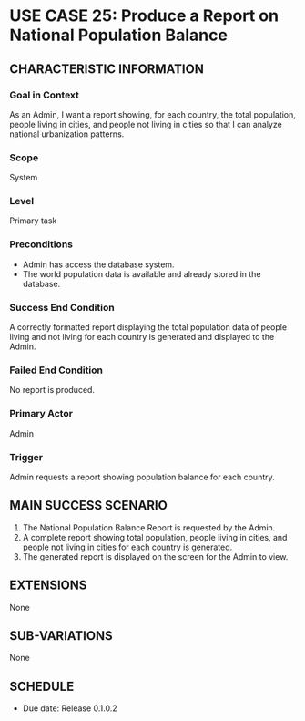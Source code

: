 # USE CASE 25: Produce a Report on National Population Balance

## CHARACTERISTIC INFORMATION

### Goal in Context
As an Admin, I want a report showing, for each country, the total population, people living in cities, and people not living in cities so that I can analyze national urbanization patterns.

### Scope
System

### Level
Primary task

### Preconditions
* Admin has access the database system.  
* The world population data is available and already stored in the database.

### Success End Condition
A correctly formatted report displaying the total population data of people living and not living for each country is generated and displayed to the Admin.

### Failed End Condition
No report is produced.

### Primary Actor
Admin

### Trigger
Admin requests a report showing population balance for each country.

## MAIN SUCCESS SCENARIO
1. The National Population Balance Report is requested by the Admin.  
2. A complete report showing total population, people living in cities, and people not living in cities for each country is generated.  
3. The generated report is displayed on the screen for the Admin to view.

## EXTENSIONS
None

## SUB-VARIATIONS
None

## SCHEDULE
* Due date: Release 0.1.0.2
